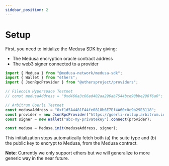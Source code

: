 ```yaml
---
sidebar_position: 2
---
```


# Setup

First, you need to initialize the Medusa SDK by giving:
* The Medusa encryption oracle contract address
* The web3 signer connected to a provider

```typescript
import { Medusa } from "@medusa-network/medusa-sdk";
import { Wallet } from "ethers";
import { JsonRpcProvider } from "@ethersproject/providers";

// Filecoin Hyperspace Testnet
// const medusaAddress = "0xd466a3c66ad402aa296ab7544bce90bbe298f6a0";

// Arbitrum Goerli Testnet
const medusaAddress = "0xf1d5A4481F44fe0818b6E7Ef4A60c0c9b29E3118";
const provider = new JsonRpcProvider("https://goerli-rollup.arbitrum.io/rpc");
const signer = new Wallet("abc-my-privatekey").connect(provider);

const medusa = Medusa.init(medusaAddress, signer);
```

This initialization steps automatically fetch both (a) the suite type and (b) the public key to 
encrypt to Medusa, from the Medusa contract.

**Note**: Currently we only support ethers but we will generalize to more generic 
way in the near future.


